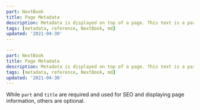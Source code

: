 ```yaml
---
part: NextBook
title: Page Metadata
description: Metadata is displayed on top of a page. This text is a part of this page's metadata. It is written in YAML format and is being used to add title, description, part info, tags and update date to your pages. This page includes a front matter like the following.
tags: [metadata, reference, NextBook, md]
updated: '2021-04-30'
---
```


```yaml nocopy
---
part: NextBook
title: Page Metadata
description: Metadata is displayed on top of a page. This text is a part of this page's metadata. It is written in YAML format and is being used to add title, description, part info, tags and update date to your pages. This page includes a front matter like the following.
tags: [metadata, reference, NextBook, md]
updated: '2021-04-30'
---
```

While `part` and `title` are required and used for SEO and displaying page information, others are optional.
